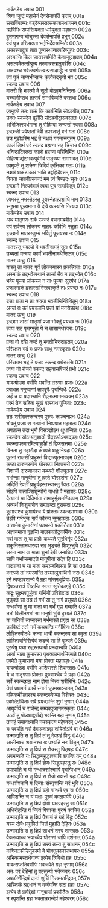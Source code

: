 मार्कण्डेय उवाच	001  
श्रिया जुष्टं महासेनं देवसेनापतिं कृतम्	001a  
सप्तर्षिपत्न्यः षड्देव्यस्तत्सकाशमथागमन्	001c  
ऋषिभिः सम्परित्यक्ता धर्मयुक्ता महाव्रताः	002a  
द्रुतमागम्य चोचुस्ता देवसेनापतिं प्रभुम्	002c  
वयं पुत्र परित्यक्ता भर्तृभिर्देवसम्मितैः	003a  
अकारणाद्रुषा तात पुण्यस्थानात्परिच्युताः	003c  
अस्माभिः किल जातस्त्वमिति केनाप्युदाहृतम्	004a  
असत्यमेतत्संश्रुत्य तस्मान्नस्त्रातुमर्हसि	004c  
अक्षयश्च भवेत्स्वर्गस्त्वत्प्रसादाद्धि नः प्रभो	005a  
त्वां पुत्रं चाप्यभीप्सामः कृत्वैतदनृणो भव	005c  
स्कन्द उवाच	006  
मातरो हि भवत्यो मे सुतो वोऽहमनिन्दिताः	006a  
यच्चाभीप्सथ तत्सर्वं सम्भविष्यति वस्तथा	006c  
मार्कण्डेय उवाच	007  
एवमुक्ते ततः शक्रं किं कार्यमिति सोऽब्रवीत्	007a  
उक्तः स्कन्देन ब्रूहीति सोऽब्रवीद्वासवस्ततः	007c  
अभिजित्स्पर्धमाना तु रोहिण्या कन्यसी स्वसा	008a  
इच्छन्ती ज्येष्ठतां देवी तपस्तप्तुं वनं गता	008c  
तत्र मूढोऽस्मि भद्रं ते नक्षत्रं गगनाच्च्युतम्	009a  
कालं त्विमं परं स्कन्द ब्रह्मणा सह चिन्तय	009c  
धनिष्ठादिस्तदा कालो ब्रह्मणा परिनिर्मितः	010a  
रोहिण्याद्योऽभवत्पूर्वमेवं सङ्ख्या समाभवत्	010c  
एवमुक्ते तु शक्रेण त्रिदिवं कृत्तिका गताः	011a  
नक्षत्रं शकटाकारं भाति तद्वह्निदैवतम्	011c  
विनता चाब्रवीत्स्कन्दं मम त्वं पिण्डदः सुतः	012a  
इच्छामि नित्यमेवाहं त्वया पुत्र सहासितुम्	012c  
स्कन्द उवाच	013  
एवमस्तु नमस्तेऽस्तु पुत्रस्नेहात्प्रशाधि माम्	013a  
स्नुषया पूज्यमाना वै देवि वत्स्यसि नित्यदा	013c  
मार्कण्डेय उवाच	014  
अथ मातृगणः सर्वः स्कन्दं वचनमब्रवीत्	014a  
वयं सर्वस्य लोकस्य मातरः कविभिः स्तुताः	014c  
इच्छामो मातरस्तुभ्यं भवितुं पूजयस्व नः	014e  
स्कन्द उवाच	015  
मातरस्तु भवत्यो मे भवतीनामहं सुतः	015a  
उच्यतां यन्मया कार्यं भवतीनामथेप्सितम्	015c  
मातर ऊचुः	016  
यास्तु ता मातरः पूर्वं लोकस्यास्य प्रकल्पिताः	016a  
अस्माकं तद्भवेत्स्थानं तासां चैव न तद्भवेत्	016c  
भवेम पूज्या लोकस्य न ताः पूज्याः सुरर्षभ	017a  
प्रजास्माकं हृतास्ताभिस्त्वत्कृते ताः प्रयच्छ नः	017c  
स्कन्द उवाच	018  
दत्ताः प्रजा न ताः शक्या भवतीभिर्निषेवितुम्	018a  
अन्यां वः कां प्रयच्छामि प्रजां यां मनसेच्छथ	018c  
मातर ऊचुः	019  
इच्छाम तासां मातॄणां प्रजा भोक्तुं प्रयच्छ नः	019a  
त्वया सह पृथग्भूता ये च तासामथेश्वराः	019c  
स्कन्द उवाच	020  
प्रजा वो दद्मि कष्टं तु भवतीभिरुदाहृतम्	020a  
परिरक्षत भद्रं वः प्रजाः साधु नमस्कृताः	020c  
मातर ऊचुः	021  
परिरक्षाम भद्रं ते प्रजाः स्कन्द यथेच्छसि	021a  
त्वया नो रोचते स्कन्द सहवासश्चिरं प्रभो	021c  
स्कन्द उवाच	022  
यावत्षोडश वर्षाणि भवन्ति तरुणाः प्रजाः	022a  
प्रबाधत मनुष्याणां तावद्रूपैः पृथग्विधैः	022c  
अहं च वः प्रदास्यामि रौद्रमात्मानमव्ययम्	023a  
परमं तेन सहिता सुखं वत्स्यथ पूजिताः	023c  
मार्कण्डेय उवाच	024  
ततः शरीरात्स्कन्दस्य पुरुषः काञ्चनप्रभः	024a  
भोक्तुं प्रजाः स मर्त्यानां निष्पपात महाबलः	024c  
अपतत्स तदा भूमौ विसञ्ज्ञोऽथ क्षुधान्वितः	025a  
स्कन्देन सोऽभ्यनुज्ञातो रौद्ररूपोऽभवद्ग्रहः	025c  
स्कन्दापस्मारमित्याहुर्ग्रहं तं द्विजसत्तमाः	025e  
विनता तु महारौद्रा कथ्यते शकुनिग्रहः	026a  
पूतनां राक्षसीं प्राहुस्तं विद्यात्पूतनाग्रहम्	026c  
कष्टा दारुणरूपेण घोररूपा निशाचरी	027a  
पिशाची दारुणाकारा कथ्यते शीतपूतना	027c  
गर्भान्सा मानुषीणां तु हरते घोरदर्शना	027e  
अदितिं रेवतीं प्राहुर्ग्रहस्तस्यास्तु रैवतः	028a  
सोऽपि बालाञ्शिशून्घोरो बाधते वै महाग्रहः	028c  
दैत्यानां या दितिर्माता तामाहुर्मुखमण्डिकाम्	029a  
अत्यर्थं शिशुमांसेन सम्प्रहृष्टा दुरासदा	029c  
कुमाराश्च कुमार्यश्च ये प्रोक्ताः स्कन्दसम्भवाः	030a  
तेऽपि गर्भभुजः सर्वे कौरव्य सुमहाग्रहाः	030c  
तासामेव कुमारीणां पतयस्ते प्रकीर्तिताः	031a  
अज्ञायमाना गृह्णन्ति बालकान्रौद्रकर्मिणः	031c  
गवां माता तु या प्राज्ञैः कथ्यते सुरभिर्नृप	032a  
शकुनिस्तामथारुह्य सह भुङ्क्ते शिशून्भुवि	032c  
सरमा नाम या माता शुनां देवी जनाधिप	033a  
सापि गर्भान्समादत्ते मानुषीणां सदैव हि	033c  
पादपानां च या माता करञ्जनिलया हि सा	034a  
करञ्जे तां नमस्यन्ति तस्मात्पुत्रार्थिनो नराः	034c  
इमे त्वष्टादशान्ये वै ग्रहा मांसमधुप्रियाः	035a  
द्विपञ्चरात्रं तिष्ठन्ति सततं सूतिकागृहे	035c  
कद्रूः सूक्ष्मवपुर्भूत्वा गर्भिणीं प्रविशेद्यदा	036a  
भुङ्क्ते सा तत्र तं गर्भं सा तु नागं प्रसूयते	036c  
गन्धर्वाणां तु या माता सा गर्भं गृह्य गच्छति	037a  
ततो विलीनगर्भा सा मानुषी भुवि दृश्यते	037c  
या जनित्री त्वप्सरसां गर्भमास्ते प्रगृह्य सा	038a  
उपविष्टं ततो गर्भं कथयन्ति मनीषिणः	038c  
लोहितस्योदधेः कन्या धात्री स्कन्दस्य सा स्मृता	039a  
लोहितायनिरित्येवं कदम्बे सा हि पूज्यते	039c  
पुरुषेषु यथा रुद्रस्तथार्या प्रमदास्वपि	040a  
आर्या माता कुमारस्य पृथक्कामार्थमिज्यते	040c  
एवमेते कुमाराणां मया प्रोक्ता महाग्रहाः	041a  
यावत्षोडश वर्षाणि अशिवास्ते शिवास्ततः	041c  
ये च मातृगणाः प्रोक्ताः पुरुषाश्चैव ये ग्रहाः	042a  
सर्वे स्कन्दग्रहा नाम ज्ञेया नित्यं शरीरिभिः	042c  
तेषां प्रशमनं कार्यं स्नानं धूपमथाञ्जनम्	043a  
बलिकर्मोपहारश्च स्कन्दस्येज्या विशेषतः	043c  
एवमेतेऽर्चिताः सर्वे प्रयच्छन्ति शुभं नृणाम्	044a  
आयुर्वीर्यं च राजेन्द्र सम्यक्पूजानमस्कृताः	044c  
ऊर्ध्वं तु षोडशाद्वर्षाद्ये भवन्ति ग्रहा नृणाम्	045a  
तानहं सम्प्रवक्ष्यामि नमस्कृत्य महेश्वरम्	045c  
यः पश्यति नरो देवाञ्जाग्रद्वा शयितोऽपि वा	046a  
उन्माद्यति स तु क्षिप्रं तं तु देवग्रहं विदुः	046c  
आसीनश्च शयानश्च यः पश्यति नरः पितॄन्	047a  
उन्माद्यति स तु क्षिप्रं स ज्ञेयस्तु पितृग्रहः	047c  
अवमन्यति यः सिद्धान्क्रुद्धाश्चापि शपन्ति यम्	048a  
उन्माद्यति स तु क्षिप्रं ज्ञेयः सिद्धग्रहस्तु सः	048c  
उपाघ्राति च यो गन्धान्रसांश्चापि पृथग्विधान्	049a  
उन्माद्यति स तु क्षिप्रं स ज्ञेयो राक्षसो ग्रहः	049c  
गन्धर्वाश्चापि यं दिव्याः संस्पृशन्ति नरं भुवि	050a  
उन्माद्यति स तु क्षिप्रं ग्रहो गान्धर्व एव सः	050c  
आविशन्ति च यं यक्षाः पुरुषं कालपर्यये	051a  
उन्माद्यति स तु क्षिप्रं ज्ञेयो यक्षग्रहस्तु सः	051c  
अधिरोहन्ति यं नित्यं पिशाचाः पुरुषं क्वचित्	052a  
उन्माद्यति स तु क्षिप्रं पैशाचं तं ग्रहं विदुः	052c  
यस्य दोषैः प्रकुपितं चित्तं मुह्यति देहिनः	053a  
उन्माद्यति स तु क्षिप्रं साधनं तस्य शास्त्रतः	053c  
वैक्लव्याच्च भयाच्चैव घोराणां चापि दर्शनात्	054a  
उन्माद्यति स तु क्षिप्रं सत्त्वं तस्य तु साधनम्	054c  
कश्चित्क्रीडितुकामो वै भोक्तुकामस्तथापरः	055a  
अभिकामस्तथैवान्य इत्येष त्रिविधो ग्रहः	055c  
यावत्सप्ततिवर्षाणि भवन्त्येते ग्रहा नृणाम्	056a  
अतः परं देहिनां तु ग्रहतुल्यो भवेज्ज्वरः	056c  
अप्रकीर्णेन्द्रियं दान्तं शुचिं नित्यमतन्द्रितम्	057a  
आस्तिकं श्रद्दधानं च वर्जयन्ति सदा ग्रहाः	057c  
इत्येष ते ग्रहोद्देशो मानुषाणां प्रकीर्तितः	058a  
न स्पृशन्ति ग्रहा भक्तान्नरान्देवं महेश्वरम्	058c  
